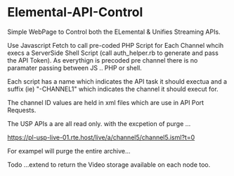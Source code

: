 # Elemental-API-Control

Simple WebPage to Control both the ELemental & Unifies Streaming APIs.

Use Javascript Fetch to call pre-coded PHP Script for Each Channel whcih execs a ServerSide Shell Script (call auth_helper.rb to generate and pass the API Token).  As everythign is precoded pre channel there is no paramater passing between JS .. PHP or shell.

Each script has a name which indicates the API task it should exectua and a suffix (ie) "-CHANNEL1" which indicates the channel it should execut for.

The channel ID values are held in xml files which are use in API Port Requests.

The USP APIs a are all read only.  with the excpetion of purge ...

https://pl-usp-live-01.rte.host/live/a/channel5/channel5.isml?t=0

For exampel will purge the entire archive...

Todo ...extend to return the Video storage available on each node too.
